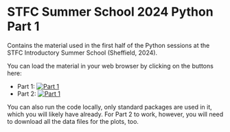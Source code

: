 # STFC Summer School 2024 Python Part 1
Contains the material used in the first half of the Python sessions at the STFC Introductory Summer School (Sheffield, 2024).

You can load the material in your web browser by clicking on the buttons here: 
* Part 1: [![Part 1](https://colab.research.google.com/assets/colab-badge.svg)](https://colab.research.google.com/drive/1BMkyvgIiGA4I8LwSTyEMpjhCRuo4Zn-1?usp=sharing)
* Part 2: [![Part 1](https://colab.research.google.com/assets/colab-badge.svg)](https://colab.research.google.com/drive/1uCDQcrIAYx-qDLnzZgn-xVJk5vKZIEIF?usp=sharing)

You can also run the code locally, only standard packages are used in it, which you will likely have already. For Part 2 to work, however, you will need to download all the data files for the plots, too.
